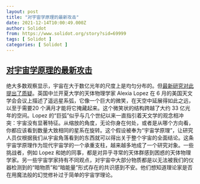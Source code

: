 ```yaml
---
layout: post
title: "对宇宙学原理的最新攻击"
date: 2021-12-14T10:00:49.000Z
author: Solidot
from: https://www.solidot.org/story?sid=69999
tags: [ Solidot ]
categories: [ Solidot ]
---
```

<!--1639476049000-->
[对宇宙学原理的最新攻击](https://www.solidot.org/story?sid=69999)
------

<div>
绝大多数观察显示，宇宙在大于数亿光年的尺度上是均匀分布的。但<a href="https://www.quantamagazine.org/giant-arc-of-galaxies-puts-basic-cosmology-under-scrutiny-20211213/">最新研究对此提出了质疑</a>。英国中兰开夏大学的天体物理学家 Alexia Lopez 在 6 月的美国天文学会会议上描述了遥远星系弧，它像一个巨大的微笑，在天空中延展得如此之远，以至于需要20 个满月才能将它掩藏起来。这个微笑状的结构跨越了大约 33 亿光年的空间。Lopez 的“巨弧”似乎与几个世纪以来一直指引着天文学的观念相冲突：宇宙没有显著特征。从缩放的角度，无论你身在何处，或者是从哪个方向看，你都应该看到数量大致相同的星系在旋转。这个假设被奉为“宇宙学原理”，让研究人员仅根据我们从宇宙角落看到的东西就可以得出关于整个宇宙的全面结论。这条宇宙学原理作为现代宇宙学的一个承重支柱，越来越多地成了一个研究对象。一些挑战者，例如 Lopez 和她的同事，都是对异乎寻常的天体群感到困惑的天体物理学家。另一些宇宙学家持有不同观点，对宇宙中大部分物质都是以无法被我们的仪器检测到的“暗物质”和“暗能量”形式存在的共识感到不安。他们想知道理论家是否在用魔法般的幻觉修补过于简单的宇宙学理论。
</div>
